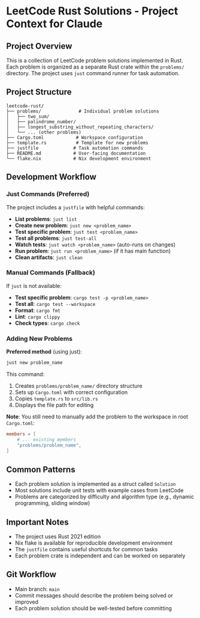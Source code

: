 # LeetCode Rust Solutions - Project Context for Claude

## Project Overview
This is a collection of LeetCode problem solutions implemented in Rust. Each problem is organized as a separate Rust crate within the `problems/` directory. The project uses `just` command runner for task automation.

## Project Structure
```
leetcode-rust/
├── problems/              # Individual problem solutions
│   ├── two_sum/
│   ├── palindrome_number/
│   ├── longest_substring_without_repeating_characters/
│   └── ... (other problems)
├── Cargo.toml            # Workspace configuration
├── template.rs           # Template for new problems
├── justfile             # Task automation commands
├── README.md            # User-facing documentation
└── flake.nix            # Nix development environment
```

## Development Workflow

### Just Commands (Preferred)
The project includes a `justfile` with helpful commands:

- **List problems**: `just list`
- **Create new problem**: `just new <problem_name>`
- **Test specific problem**: `just test <problem_name>`
- **Test all problems**: `just test-all`
- **Watch tests**: `just watch <problem_name>` (auto-runs on changes)
- **Run problem**: `just run <problem_name>` (if it has main function)
- **Clean artifacts**: `just clean`

### Manual Commands (Fallback)
If `just` is not available:
- **Test specific problem**: `cargo test -p <problem_name>`
- **Test all**: `cargo test --workspace`
- **Format**: `cargo fmt`
- **Lint**: `cargo clippy`
- **Check types**: `cargo check`

### Adding New Problems
**Preferred method** (using just):
```bash
just new problem_name
```

This command:
1. Creates `problems/problem_name/` directory structure
2. Sets up `Cargo.toml` with correct configuration
3. Copies `template.rs` to `src/lib.rs`
4. Displays the file path for editing

**Note**: You still need to manually add the problem to the workspace in root `Cargo.toml`:
```toml
members = [
    # ... existing members
    "problems/problem_name",
]
```

## Common Patterns
- Each problem solution is implemented as a struct called `Solution`
- Most solutions include unit tests with example cases from LeetCode
- Problems are categorized by difficulty and algorithm type (e.g., dynamic programming, sliding window)

## Important Notes
- The project uses Rust 2021 edition
- Nix flake is available for reproducible development environment
- The `justfile` contains useful shortcuts for common tasks
- Each problem crate is independent and can be worked on separately

## Git Workflow
- Main branch: `main`
- Commit messages should describe the problem being solved or improved
- Each problem solution should be well-tested before committing